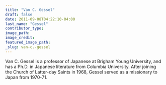 ```yaml
---
title: "Van C. Gessel"
draft: false
date: 2011-09-08T04:22:10-04:00
last_name: "Gessel"
contributor_type:
image_path:
image_credit:
featured_image_path:
_slug: van-c.-gessel
---
```


Van C. Gessel is a professor of Japanese at Brigham Young University, and has a Ph.D. in Japanese literature from Columbia University. After joining the Church of Latter-day Saints in 1968, Gessel served as a missionary to Japan from 1970-71.

